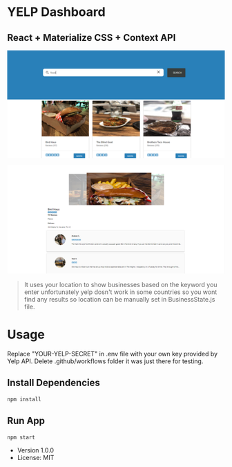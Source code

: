 # YELP Dashboard

## React + Materialize CSS + Context API

![Yelp Search](yelpsearch.png)

![Business](business.png)

>It uses your location to show businesses based on the keyword you enter unfortunately yelp dosn't work in some countries so you wont find any results so location can be manually set in BusinessState.js file.

# Usage

Replace "YOUR-YELP-SECRET" in .env file with your own key provided by Yelp API.
Delete .github/workflows folder it was just there for testing.

## Install Dependencies
```
npm install
```

## Run App
```
npm start
```

- Version 1.0.0
- License: MIT
